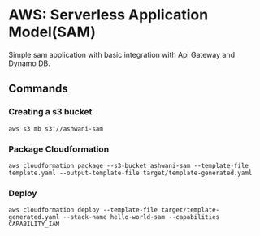 # AWS: Serverless Application Model(SAM)
Simple sam application with basic integration with Api Gateway and Dynamo DB.

## Commands
### Creating a s3 bucket
```aws s3 mb s3://ashwani-sam```

### Package Cloudformation
```aws cloudformation package --s3-bucket ashwani-sam --template-file template.yaml --output-template-file target/template-generated.yaml```

### Deploy
```aws cloudformation deploy --template-file target/template-generated.yaml --stack-name hello-world-sam --capabilities CAPABILITY_IAM ```
